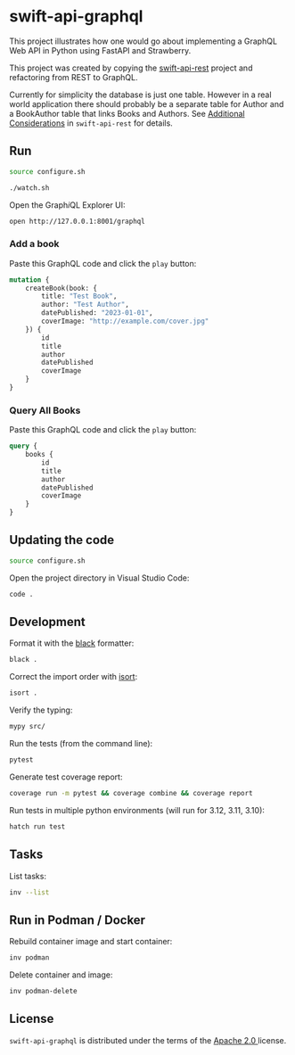 # swift-api-graphql

This project illustrates how one would go about implementing a GraphQL Web API in Python using FastAPI and Strawberry. 

This project was created by copying the [swift-api-rest](https://github.com/vkantchev/swift-api-rest) project and refactoring from REST to GraphQL. 

Currently for simplicity the database is just one table. However in a real world application there should probably be a separate table for Author and a BookAuthor table that links Books and Authors. See [Additional Considerations](https://github.com/vkantchev/swift-api-rest?tab=readme-ov-file#additional-considerations) in `swift-api-rest` for details.

## Run

```bash
source configure.sh

./watch.sh
```

Open the Graph<i>i</i>QL Explorer UI:

```bash
open http://127.0.0.1:8001/graphql
```

### Add a book

Paste this GraphQL code and click the `play` button:

```graphql
mutation {
    createBook(book: {
        title: "Test Book",
        author: "Test Author",
        datePublished: "2023-01-01",
        coverImage: "http://example.com/cover.jpg"
    }) {
        id
        title
        author
        datePublished
        coverImage
    }
}
```

### Query All Books

Paste this GraphQL code and click the `play` button:

```graphql
query {
    books {
        id
        title
        author
        datePublished
        coverImage
    }
}
```

## Updating the code

```bash
source configure.sh
```

Open the project directory in Visual Studio Code:

```bash
code .
```

## Development

Format it with the [black](https://black.readthedocs.io/en/stable/) formatter:

```sh
black .
```

Correct the import order with [isort](https://pycqa.github.io/isort/):

```sh
isort .
```

Verify the typing:

```sh
mypy src/
```

Run the tests (from the command line):

```sh
pytest
```

Generate test coverage report:

```bash
coverage run -m pytest && coverage combine && coverage report
```

Run tests in multiple python environments (will run for 3.12, 3.11, 3.10):

```sh
hatch run test
```

## Tasks

List tasks:

```bash
inv --list
```

## Run in Podman / Docker 

Rebuild container image and start container:

```bash
inv podman
```

Delete container and image:

```bash
inv podman-delete
```

## License

`swift-api-graphql` is distributed under the terms of the [Apache 2.0 ](https://spdx.org/licenses/Apache-2.0.html) license.
